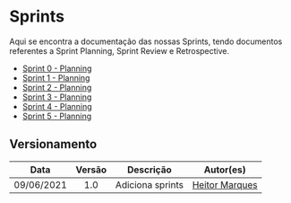 # Sprints

Aqui se encontra a documentação das nossas Sprints, tendo documentos referentes a Sprint Planning, Sprint Review e Retrospective.

-   [Sprint 0 - Planning](/sprints/sprint_plain0.md)
-   [Sprint 1 - Planning](/sprints/sprint_plain1.md)
-   [Sprint 2 - Planning](/sprints/sprint_plain2.md)
-   [Sprint 3 - Planning](/sprints/sprint_plain3.md)
-   [Sprint 4 - Planning](/sprints/sprint_plain4.md)
-   [Sprint 5 - Planning](/sprints/sprint_plain5.md)

## Versionamento
| Data | Versão | Descrição | Autor(es) |
|:----:|:------:|:---------:|:---------:|
|09/06/2021|1.0|Adiciona sprints |[Heitor Marques](https://github.com/heitormsb)

